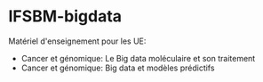 # IFSBM-bigdata

Matériel d'enseignement pour les UE:

* Cancer et génomique: Le Big data moléculaire et son traitement
* Cancer et génomique: Big data et modèles prédictifs


